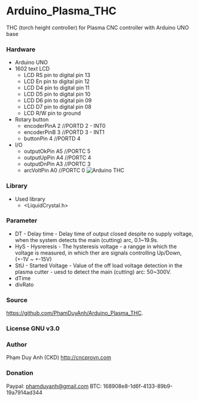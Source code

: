# Arduino_Plasma_THC
THC (torch height controller) for Plasma CNC controller with Arduino UNO base 

### Hardware
  - Arduino UNO
  - 1602 text LCD
    * LCD RS pin to digital pin 13
    * LCD En pin to digital pin 12
    * LCD D4 pin to digital pin 11
    * LCD D5 pin to digital pin 10
    * LCD D6 pin to digital pin 09
    * LCD D7 pin to digital pin 08
    * LCD R/W pin to ground
  - Rotary button
    * encoderPinA     2 //PORTD 2 - INT0
    * encoderPinB     3 //PORTD 3 - INT1
    * buttonPin       4 //PORTD 4
  - I/O
    * outputOkPin     A5 //PORTC 5
    * outputUpPin     A4 //PORTC 4
    * outputDnPin     A3 //PORTC 3
    * arcVoltPin      A0 //PORTC 0
![Arduino THC](https://github.com/PhamDuyAnh/Arduino_Plasma_THC/blob/master/Arduino-THC.jpg)


### Library
  - Used library
    * <LiquidCrystal.h>

### Parameter
  - DT  - Delay time - Delay time of output closed despite no supply voltage, when the system detects the main (cutting) arc, 0.1~19.9s.
  - HyS - Hysreresis - The hysteresis voltage - a rangge in which the voltage is measured, in which ther are signals controlling Up/Down, (+-1V ~ +-15V)
  - StU - Started Voltage - Value of the off load voltage detection in the plasma cutter - uesd to detect the main (cutting) arc: 50~300V.
  - dTime
  - divRato


### Source
<https://github.com/PhamDuyAnh/Arduino_Plasma_THC>.

### License GNU v3.0

### Author
  Phạm Duy Anh (CKD)
  http://cncprovn.com

### Donation
  Paypal: phamduyanh@gmail.com
  BTC: 168908e8-1d6f-4133-89b9-19a7914ad344
